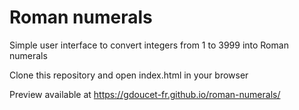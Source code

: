 # Roman numerals
Simple user interface to convert integers from 1 to 3999 into Roman numerals

Clone this repository and open index.html in your browser

Preview available at https://gdoucet-fr.github.io/roman-numerals/
